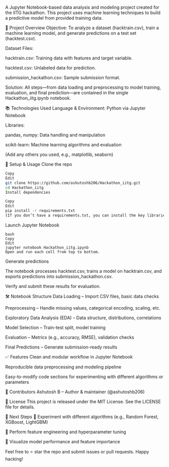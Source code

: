 A Jupyter Notebook-based data analysis and modeling project created for the IITG hackathon. This project uses machine learning techniques to build a predictive model from provided training data.

🧩 Project Overview
Objective: To analyze a dataset (hacktrain.csv), train a machine learning model, and generate predictions on a test set (hacktest.csv).

Dataset Files:

hacktrain.csv: Training data with features and target variable.

hacktest.csv: Unlabeled data for prediction.

submission_hackathon.csv: Sample submission format.

Solution: All steps—from data loading and preprocessing to model training, evaluation, and final prediction—are contained in the single Hackathon_iitg.ipynb notebook.

📚 Technologies Used
Language & Environment: Python via Jupyter Notebook

Libraries:

pandas, numpy: Data handling and manipulation

scikit-learn: Machine learning algorithms and evaluation

(Add any others you used, e.g., matplotlib, seaborn)

💾 Setup & Usage
Clone the repo

```bash
Copy
Edit
git clone https://github.com/ashutoshb206/Hackathon_iitg.git
cd Hackathon_iitg
Install dependencies
```

```bash
Copy
Edit
pip install -r requirements.txt
(If you don’t have a requirements.txt, you can install the key libraries individually: pip install pandas numpy scikit-learn jupyter.)
```
Launch Jupyter Notebook
```
bash
Copy
Edit
jupyter notebook Hackathon_iitg.ipynb
Open and run each cell from top to bottom.
```
Generate predictions

The notebook processes hacktest.csv, trains a model on hacktrain.csv, and exports predictions into submission_hackathon.csv.

Verify and submit these results for evaluation.

🛠️ Notebook Structure
Data Loading – Import CSV files, basic data checks

Preprocessing – Handle missing values, categorical encoding, scaling, etc.

Exploratory Data Analysis (EDA) – Data structure, distributions, correlations

Model Selection – Train-test split, model training

Evaluation – Metrics (e.g., accuracy, RMSE), validation checks

Final Predictions – Generate submission-ready results

✅ Features
Clean and modular workflow in Jupyter Notebook

Reproducible data preprocessing and modeling pipeline

Easy-to-modify code sections for experimenting with different algorithms or parameters

👥 Contributors
Ashutosh B – Author & maintainer (@ashutoshb206)

📄 License
This project is released under the MIT License. See the LICENSE file for details.

🚀 Next Steps
🎯 Experiment with different algorithms (e.g., Random Forest, XGBoost, LightGBM)

🧩 Perform feature engineering and hyperparameter tuning

📝 Visualize model performance and feature importance

Feel free to ⭐ star the repo and submit issues or pull requests. Happy hacking!

